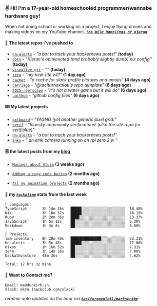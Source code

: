 ### ✌️ Hi! I'm a 17-year-old homeschooled programmer/wannabe hardware guy!

When not doing school or working on a project, I enjoy flying drones and making videos on my YouTube channel, [**_`The Wild Ramblings of Kieran`_**](https://youtube.com/@kieran.rambles).

#### 👷 The latest repos I've pushed to

- [`hn-alerts`](https://github.com/taciturnaxolotl/hn-alerts) - _"a bot to track your hackernews posts!"_ **(today)**
- [`dots`](https://github.com/taciturnaxolotl/dots) - _"Kieran's opinionated (and probably slightly dumb) nix config"_ **(today)**
- [`visualize-git`](https://github.com/maxwofford/visualize-git) - _""_ **(today)**
- [`zera`](https://github.com/taciturnaxolotl/zera) - _"my new site v4?"_ **(1 day ago)**
- [`cachet`](https://github.com/taciturnaxolotl/cachet) - _"a cache for slack profile pictures and emojis"_ **(4 days ago)**
- [`carriage`](https://github.com/taciturnaxolotl/carriage) - _"@taciturnaxolotl's repo template"_ **(6 days ago)**
- [`2025-reefscape`](https://github.com/df1317/2025-reefscape) - _"it's not a water game but it will do"_ **(6 days ago)**
- [`.github`](https://github.com/taciturnaxolotl/.github) - _"github config files"_ **(6 days ago)**

#### ⌨️ My latest projects

- [`pxlboard`](https://github.com/taciturnaxolotl/pxlboard) - _"YAGNG (yet another generic pixel grid)"_
- [`serif`](https://github.com/taciturnaxolotl/serif) - _"bluesky community verifications! (also the site repo for serif.blue)"_
- [`hn-alerts`](https://github.com/taciturnaxolotl/hn-alerts) - _"a bot to track your hackernews posts!"_
- [`inky`](https://github.com/taciturnaxolotl/inky) - _" an eink camera running on an rpi zero 2 w "_

#### 🗒️ the latest posts from my [blog](https://dunkirk.sh)

- [`Musings about Atuin`](https://dunkirk.sh/blog/atuin/) **(3 weeks ago)**

- [`Adding a copy code button`](https://dunkirk.sh/blog/adding-a-copy-button/) **(2 months ago)**

- [`All my animation projects`](https://dunkirk.sh/blog/my-animations/) **(2 months ago)**



#### 📡 my [_`hackatime`_](https://waka.hackclub.com) stats from the last week

```text
💾 Languages:
TypeScript       3h 14m 16s   █████░░░░░░░░░░░░░░░░░░░░  18.48%
Nix              3h 10m 52s   █████░░░░░░░░░░░░░░░░░░░░  18.15%
Ruby             2h 20m 36s   ████░░░░░░░░░░░░░░░░░░░░░  13.37%
JavaScript       1h 5m 12s    ██░░░░░░░░░░░░░░░░░░░░░░░  6.20%
Markdown         1h 3m 8s     ██░░░░░░░░░░░░░░░░░░░░░░░  6.00%

💼 Projects:
tma-inventory    9h 20m 40s   ██████████████░░░░░░░░░░░  53.31%
hn-alerts        3h 5m 45s    █████░░░░░░░░░░░░░░░░░░░░  17.66%
nixos            1h 16m 52s   ██░░░░░░░░░░░░░░░░░░░░░░░  7.31%
zera             1h 14m 26s   ██░░░░░░░░░░░░░░░░░░░░░░░  7.08%
hackathonstore   48m 36s      ██░░░░░░░░░░░░░░░░░░░░░░░  4.62%

Total: 17 hrs 32 mins
```

#### 📮 Want to Contact me?

```text
Email: me@dunkirk.sh
Slack: @krn (hackclub.com/slack)
```

_readme auto updates on the hour via [**`taciturnaxolotl/markscribe`**](https://github.com/taciturnaxolotl/markscribe)_
